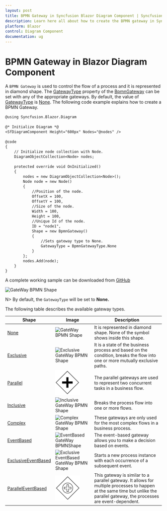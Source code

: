 ```yaml
---
layout: post
title: BPMN Gateway in Syncfusion Blazor Diagram Component | Syncfusion
description: Learn here all about how to create the BPMN gateway in Syncfusion Blazor Diagram component and more.
platform: Blazor
control: Diagram Component
documentation: ug
---
```


# BPMN Gateway in Blazor Diagram Component

A `BPMN Gateway` is used to control the flow of a process and it is represented in diamond shape. The [GatewayType](https://help.syncfusion.com/cr/blazor/Syncfusion.Blazor.Diagram.BpmnGateway.html#Syncfusion_Blazor_Diagram_BpmnGateway_GatewayType) property of the [BpmnGateway](https://help.syncfusion.com/cr/blazor/Syncfusion.Blazor.Diagram.BpmnGateway.html) can be set with any of the appropriate gateways. By default, the value of [GatewayType](https://help.syncfusion.com/cr/blazor/Syncfusion.Blazor.Diagram.BpmnGateway.html#Syncfusion_Blazor_Diagram_BpmnGateway_GatewayType) is [None](https://help.syncfusion.com/cr/blazor/Syncfusion.Blazor.Diagram.BpmnGatewayType.html#Syncfusion_Blazor_Diagram_BpmnGatewayType_None). The following code example explains how to create a BPMN Gateway.

```cshtml
@using Syncfusion.Blazor.Diagram

@* Initialize Diagram *@
<SfDiagramComponent Height="600px" Nodes="@nodes" />

@code
{
    // Initialize node collection with Node.
    DiagramObjectCollection<Node> nodes;

    protected override void OnInitialized()
    {
        nodes = new DiagramObjectCollection<Node>();
        Node node = new Node()
        {
            //Position of the node.
            OffsetX = 100,
            OffsetY = 100,
            //Size of the node.
            Width = 100,
            Height = 100,
            //Unique Id of the node.
            ID = "node1",
            Shape = new BpmnGateway()
            {
                //Sets gateway type to None.
                GatewayType = BpmnGatewayType.None 
            }
        };
        nodes.Add(node);
    }
}
```
A complete working sample can be downloaded from [GitHub](https://github.com/SyncfusionExamples/Blazor-Diagram-Examples/tree/master/UG-Samples/BpmnEditor/BpmnGateway/BpmnGateway)


![GateWay BPMN Shape](../images/bpmn-gataway-none.png)

N> By default, the `GatewayType` will be set to **None.**

The following table describes the available gateway types.

| Shape | Image | Description|
| -------- | -------- | -------- |
| [None](https://help.syncfusion.com/cr/blazor/Syncfusion.Blazor.Diagram.BpmnGatewayType.html#Syncfusion_Blazor_Diagram_BpmnGatewayType_None) | ![GateWay BPMN Shape](../images/bpmn-gataway-none.png) |It is represented in diamond shape. None of the symbol shows inside this shape.|
| [Exclusive](https://help.syncfusion.com/cr/blazor/Syncfusion.Blazor.Diagram.BpmnGatewayType.html#Syncfusion_Blazor_Diagram_BpmnGatewayType_Exclusive) | ![Exclusive GateWay BPMN Shape](../images/Exclusive.png) |It is a state of the business process and based on the condition, breaks the flow into one or more mutually exclusive paths.|
| [Parallel](https://help.syncfusion.com/cr/blazor/Syncfusion.Blazor.Diagram.BpmnGatewayType.html#Syncfusion_Blazor_Diagram_BpmnGatewayType_Parallel) | ![Parallel GateWay BPMN Shape](../images/Bpmn-Gateway-Parallel.png) |The parallel gateways are used to represent two concurrent tasks in a business flow.|
| [Inclusive](https://help.syncfusion.com/cr/blazor/Syncfusion.Blazor.Diagram.BpmnGatewayType.html#Syncfusion_Blazor_Diagram_BpmnGatewayType_Inclusive) | ![Inclusive GateWay BPMN Shape](../images/Inclusive.png) |Breaks the process flow into one or more flows.|
| [Complex](https://help.syncfusion.com/cr/blazor/Syncfusion.Blazor.Diagram.BpmnGatewayType.html#Syncfusion_Blazor_Diagram_BpmnGatewayType_Complex) | ![Complex GateWay BPMN Shape](../images/Complex.png) |These gateways are only used for the most complex flows in a business process.|
| [EventBased](https://help.syncfusion.com/cr/blazor/Syncfusion.Blazor.Diagram.BpmnGatewayType.html#Syncfusion_Blazor_Diagram_BpmnGatewayType_EventBased) | ![EventBased GateWay BPMNShape](../images/EventBased.png) |The event-based gateway allows you to make a decision based on events.|
| [ExclusiveEventBased](https://help.syncfusion.com/cr/blazor/Syncfusion.Blazor.Diagram.BpmnGatewayType.html#Syncfusion_Blazor_Diagram_BpmnGatewayType_ExclusiveEventBased) | ![Exclusive EventBased GateWay BPMN Shape](../images/EEBased.png) |Starts a new process instance with each occurrence of a subsequent event.|
| [ParallelEventBased](https://help.syncfusion.com/cr/blazor/Syncfusion.Blazor.Diagram.BpmnGatewayType.html#Syncfusion_Blazor_Diagram_BpmnGatewayType_ParallelEventBased) | ![Parallel EventBased GateWay BPMN Shape](../images/Bpmn-Gateway-ParallelEventBased.png) |This gateway is similar to a parallel gateway. It allows for multiple processes to happen at the same time but unlike the parallel gateway, the processes are event-dependent.|
